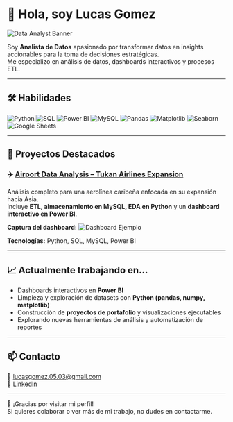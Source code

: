 # 👋 Hola, soy Lucas Gomez

![Data Analyst Banner](https://img.shields.io/badge/Data%20Analyst-Portfolio-blue?style=for-the-badge)

Soy **Analista de Datos** apasionado por transformar datos en insights accionables para la toma de decisiones estratégicas.  
Me especializo en análisis de datos, dashboards interactivos y procesos ETL.

---

## 🛠️ Habilidades

![Python](https://img.shields.io/badge/-Python-FFD43B?logo=python&logoColor=black)
![SQL](https://img.shields.io/badge/-SQL-4479A1?logo=sqlite&logoColor=white)
![Power BI](https://img.shields.io/badge/-PowerBI-F2C811?logo=power-bi&logoColor=black)
![MySQL](https://img.shields.io/badge/-MySQL-4479A1?logo=mysql&logoColor=white)
![Pandas](https://img.shields.io/badge/-Pandas-150458?logo=pandas&logoColor=white)
![Matplotlib](https://img.shields.io/badge/-Matplotlib-11557C?logo=python&logoColor=white)
![Seaborn](https://img.shields.io/badge/-Seaborn-4C72B0?logo=python&logoColor=white)
![Google Sheets](https://img.shields.io/badge/-Google%20Sheets-34A853?logo=googlesheets&logoColor=white)

---

## 📂 Proyectos Destacados

### ✈️ [Airport Data Analysis – Tukan Airlines Expansion](https://github.com/LucasGomez35/airport-data-analysis)
Análisis completo para una aerolínea caribeña enfocada en su expansión hacia Asia.  
Incluye **ETL, almacenamiento en MySQL, EDA en Python** y un **dashboard interactivo en Power BI**.  

**Captura del dashboard:**
![Dashboard Ejemplo](<img width="1422" height="800" alt="Captura de pantalla 2025-06-01 224935" src="https://github.com/user-attachments/assets/f95aae0b-8696-43df-b85b-14b4b95a8a7d" />)

**Tecnologías:** Python, SQL, MySQL, Power BI  


---

## 📈 Actualmente trabajando en...
- Dashboards interactivos en **Power BI**  
- Limpieza y exploración de datasets con **Python (pandas, numpy, matplotlib)**  
- Construcción de **proyectos de portafolio** y visualizaciones ejecutables  
- Explorando nuevas herramientas de análisis y automatización de reportes  

---

## 📫 Contacto

📩 [lucasgomez.05.03@gmail.com](mailto:lucasgomez.05.03@gmail.com)  
🔗 [LinkedIn](https://www.linkedin.com/in/lucas-gomez-79a720211)

---

🙏 ¡Gracias por visitar mi perfil!  
Si quieres colaborar o ver más de mi trabajo, no dudes en contactarme.
